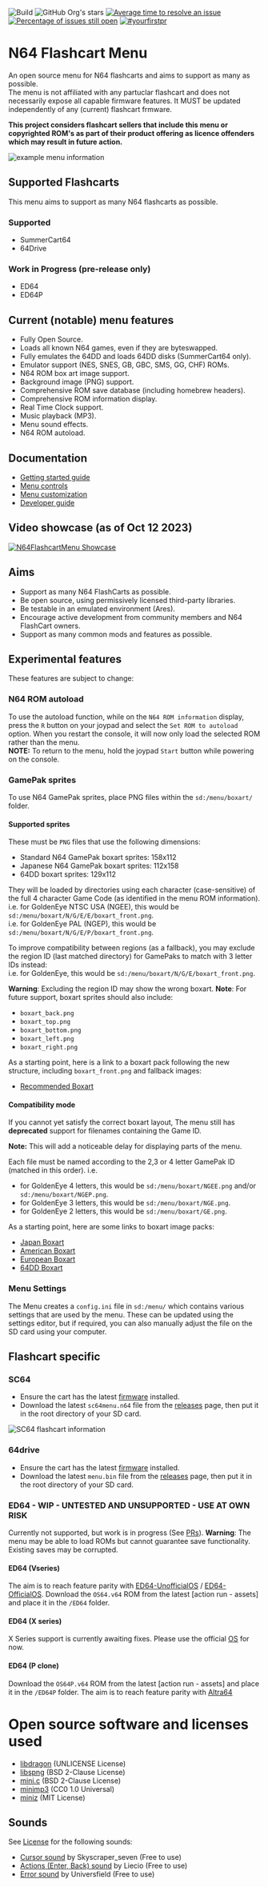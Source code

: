 ![Build](https://github.com/polprzewodnikowy/N64FlashcartMenu/actions/workflows/build.yml/badge.svg)
![GitHub Org's stars](https://img.shields.io/github/stars/Polprzewodnikowy/N64FlashcartMenu)
[![Average time to resolve an issue](http://isitmaintained.com/badge/resolution/Polprzewodnikowy/N64FlashcartMenu.svg)](http://isitmaintained.com/project/Polprzewodnikowy/N64FlashcartMenu "Average time to resolve an issue")
[![Percentage of issues still open](http://isitmaintained.com/badge/open/Polprzewodnikowy/N64FlashcartMenu.svg)](http://isitmaintained.com/project/Polprzewodnikowy/N64FlashcartMenu "Percentage of issues still open")
[![#yourfirstpr](https://img.shields.io/badge/first--timers--only-friendly-blue.svg)](https://github.com/Polprzewodnikowy/N64FlashcartMenu/CONTRIBUTING.md)

# N64 Flashcart Menu
An open source menu for N64 flashcarts and aims to support as many as possible.  
The menu is not affiliated with any partuclar flashcart and does not necessarily expose all capable firmware features. It MUST be updated independently of any (current) flashcart frmware.  

**This project considers flashcart sellers that include this menu or copyrighted ROM's as part of their product offering as licence offenders which may result in future action.**  

![example menu information](./docs/images/menu-information.png "example menu information") 

## Supported Flashcarts
This menu aims to support as many N64 flashcarts as possible.

### Supported
* SummerCart64
* 64Drive

### Work in Progress (pre-release only)
* ED64
* ED64P


## Current (notable) menu features
* Fully Open Source.
* Loads all known N64 games, even if they are byteswapped.
* Fully emulates the 64DD and loads 64DD disks (SummerCart64 only).
* Emulator support (NES, SNES, GB, GBC, SMS, GG, CHF) ROMs.
* N64 ROM box art image support.
* Background image (PNG) support.
* Comprehensive ROM save database (including homebrew headers).
* Comprehensive ROM information display.
* Real Time Clock support.
* Music playback (MP3).
* Menu sound effects.
* N64 ROM autoload.


## Documentation
* [Getting started guide](./docs/00_getting_started_sd.md)
* [Menu controls](./docs/01_menu_controls.md)
* [Menu customization](./docs/07_menu_customization.md)
* [Developer guide](./docs/99_developer_guide.md)

## Video showcase (as of Oct 12 2023)
[![N64FlashcartMenu Showcase](http://img.youtube.com/vi/6CKImHTifDA/0.jpg)](http://www.youtube.com/watch?v=6CKImHTifDA "N64FlashcartMenu Showcase (Oct 12 2023)")


## Aims
* Support as many N64 FlashCarts as possible.
* Be open source, using permissively licensed third-party libraries.
* Be testable in an emulated environment (Ares).
* Encourage active development from community members and N64 FlashCart owners.
* Support as many common mods and features as possible.


## Experimental features
These features are subject to change:

### N64 ROM autoload
To use the autoload function, while on the `N64 ROM information` display, press the `R` button on your joypad and select the `Set ROM to autoload` option. When you restart the console, it will now only load the selected ROM rather than the menu.  
**NOTE:** To return to the menu, hold the joypad `Start` button while powering on the console.

### GamePak sprites
To use N64 GamePak sprites, place PNG files within the `sd:/menu/boxart/` folder.

#### Supported sprites
These must be `PNG` files that use the following dimensions:
* Standard N64 GamePak boxart sprites: 158x112
* Japanese N64 GamePak boxart sprites: 112x158
* 64DD boxart sprites: 129x112

They will be loaded by directories using each character (case-sensitive) of the full 4 character Game Code (as identified in the menu ROM information).  
i.e. for GoldenEye NTSC USA (NGEE), this would be `sd:/menu/boxart/N/G/E/E/boxart_front.png`.  
i.e. for GoldenEye PAL (NGEP), this would be `sd:/menu/boxart/N/G/E/P/boxart_front.png`.  

To improve compatibility between regions (as a fallback), you may exclude the region ID (last matched directory) for GamePaks to match with 3 letter IDs instead:  
i.e. for GoldenEye, this would be `sd:/menu/boxart/N/G/E/boxart_front.png`.

**Warning**: Excluding the region ID may show the wrong boxart.
**Note**: For future support, boxart sprites should also include:
* `boxart_back.png`
* `boxart_top.png`
* `boxart_bottom.png`
* `boxart_left.png`
* `boxart_right.png`

As a starting point, here is a link to a boxart pack following the new structure, including `boxart_front.png` and fallback images:
* [Recommended Boxart](https://drive.google.com/file/d/1IpCmFqmGgGwKKmlRBxYObfFR9XywaC6n/view?usp=drive_link)


#### Compatibility mode
If you cannot yet satisfy the correct boxart layout, The menu still has **deprecated** support for filenames containing the Game ID.

**Note:** This will add a noticeable delay for displaying parts of the menu.

Each file must be named according to the 2,3 or 4 letter GamePak ID (matched in this order).
i.e.
* for GoldenEye 4 letters, this would be `sd:/menu/boxart/NGEE.png` and/or `sd:/menu/boxart/NGEP.png`.
* for GoldenEye 3 letters, this would be `sd:/menu/boxart/NGE.png`.
* for GoldenEye 2 letters, this would be `sd:/menu/boxart/GE.png`.


As a starting point, here are some links to boxart image packs:
* [Japan Boxart](https://mega.nz/file/KyJR0B6B#ERabLautAVPaqJTIdBSv4ghbudNhK7hnEr2ZS1Q6ub0)
* [American Boxart](https://mega.nz/file/rugAFYSQ#JHfgCU2amzNVpC4S6enP3vg--wtAAwsziKa7cej6QCc)
* [European Boxart](https://mega.nz/file/OmIV3aAK#kOWdutK1_41ffN64R6thbU7HEPR_M9qO0YM2mNG6RbQ)
* [64DD Boxart](https://mega.nz/file/ay5wQIxJ#k3PF-VMLrZJxJTr-BOaOKa2TBIK7c2t4zwbdshsQl40)


### Menu Settings
The Menu creates a `config.ini` file in `sd:/menu/` which contains various settings that are used by the menu.
These can be updated using the settings editor, but if required, you can also manually adjust the file on the SD card using your computer.


## Flashcart specific

### SC64
* Ensure the cart has the latest [firmware](https://github.com/Polprzewodnikowy/SummerCart64/releases/latest) installed.
* Download the latest `sc64menu.n64` file from the [releases](https://github.com/Polprzewodnikowy/N64FlashcartMenu/releases/) page, then put it in the root directory of your SD card.

![SC64 flashcart information](./docs/images/sc64-flashcart-information.png "example SC64 flashcart information")  


### 64drive
* Ensure the cart has the latest [firmware](https://64drive.retroactive.be/support.php) installed.
* Download the latest `menu.bin` file from the [releases](https://github.com/Polprzewodnikowy/N64FlashcartMenu/releases/) page, then put it in the root directory of your SD card.


### ED64 - WIP - UNTESTED AND UNSUPPORTED - USE AT OWN RISK
Currently not supported, but work is in progress (See [PRs](https://github.com/Polprzewodnikowy/N64FlashcartMenu/pulls)).
**Warning**: The menu may be able to load ROMs but cannot guarantee save functionality. Existing saves may be corrupted.

#### ED64 (Vseries)
The aim is to reach feature parity with [ED64-UnofficialOS](https://github.com/n64-tools/ED64-UnofficialOS-binaries) / [ED64-OfficialOS](https://krikzz.com/pub/support/everdrive-64/v2x-v3x/os-bin/).
Download the `OS64.v64` ROM from the latest [action run - assets] and place it in the `/ED64` folder.

#### ED64 (X series)
X Series support is currently awaiting fixes. Please use the official [OS](https://krikzz.com/pub/support/everdrive-64/x-series/OS/) for now.

#### ED64 (P clone)
Download the `OS64P.v64` ROM from the latest [action run - assets] and place it in the `/ED64P` folder.
The aim is to reach feature parity with [Altra64](https://github.com/networkfusion/altra64)


# Open source software and licenses used

* [libdragon](https://github.com/DragonMinded/libdragon) (UNLICENSE License)
* [libspng](https://github.com/randy408/libspng) (BSD 2-Clause License)
* [mini.c](https://github.com/univrsal/mini.c) (BSD 2-Clause License)
* [minimp3](https://github.com/lieff/minimp3) (CC0 1.0 Universal)
* [miniz](https://github.com/richgel999/miniz) (MIT License)

## Sounds
See [License](https://pixabay.com/en/service/license-summary/) for the following sounds:
* [Cursor sound](https://pixabay.com/en/sound-effects/click-buttons-ui-menu-sounds-effects-button-7-203601/) by Skyscraper_seven (Free to use)
* [Actions (Enter, Back) sound](https://pixabay.com/en/sound-effects/menu-button-user-interface-pack-190041/) by Liecio (Free to use)
* [Error sound](https://pixabay.com/en/sound-effects/error-call-to-attention-129258/) by Universfield (Free to use)
